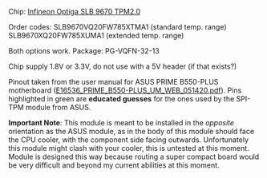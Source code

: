 Chip: [Infineon Optiga SLB 9670 TPM2.0](https://www.infineon.com/cms/en/product/security-smart-card-solutions/optiga-embedded-security-solutions/optiga-tpm/slb-9670vq2.0/)

Order codes:
SLB9670VQ20FW785XTMA1 (standard temp. range)
SLB9670XQ20FW785XUMA1 (extended temp. range)

Both options work. Package: PG-VQFN-32-13

Chip supply 1.8V or 3.3V, do not use with a 5V header (if that exists?)

Pinout taken from the user manual for ASUS PRIME B550-PLUS motherboard ([E16536_PRIME_B550-PLUS_UM_WEB_051420.pdf](https://dlcdnets.asus.com/pub/ASUS/mb/SocketAM4/PRIME_B550-PLUS/E16536_PRIME_B550-PLUS_UM_WEB_051420.pdf)). Pins highlighted in green are **educated guesses** for the ones used by the SPI-TPM module from ASUS.

**Important Note**: This module is meant to be installed in the *opposite* orientation as the ASUS module, as in the body of this module should face the CPU cooler, with the component side facing outwards. Unfortunately this module might clash with your cooler, this is untested at this moment. Module is designed this way because routing a super compact board would be very difficult and beyond my current abilities at this moment.

